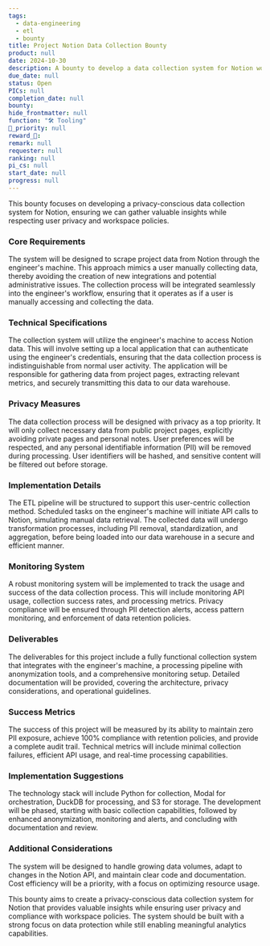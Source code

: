 ```yaml
---
tags: 
  - data-engineering
  - etl
  - bounty
title: Project Notion Data Collection Bounty
product: null
date: 2024-10-30
description: A bounty to develop a data collection system for Notion workspace data into our data warehouse.
due_date: null
status: Open
PICs: null
completion_date: null
bounty: 
hide_frontmatter: null
function: "🛠️ Tooling"
🔺_priority: null
reward_🧊: 
remark: null
requester: null
ranking: null
pi_cs: null
start_date: null
progress: null
---
```


This bounty focuses on developing a privacy-conscious data collection system for Notion, ensuring we can gather valuable insights while respecting user privacy and workspace policies.

### Core Requirements

The system will be designed to scrape project data from Notion through the engineer's machine. This approach mimics a user manually collecting data, thereby avoiding the creation of new integrations and potential administrative issues. The collection process will be integrated seamlessly into the engineer's workflow, ensuring that it operates as if a user is manually accessing and collecting the data.

### Technical Specifications

The collection system will utilize the engineer's machine to access Notion data. This will involve setting up a local application that can authenticate using the engineer's credentials, ensuring that the data collection process is indistinguishable from normal user activity. The application will be responsible for gathering data from project pages, extracting relevant metrics, and securely transmitting this data to our data warehouse.

### Privacy Measures

The data collection process will be designed with privacy as a top priority. It will only collect necessary data from public project pages, explicitly avoiding private pages and personal notes. User preferences will be respected, and any personal identifiable information (PII) will be removed during processing. User identifiers will be hashed, and sensitive content will be filtered out before storage.

### Implementation Details

The ETL pipeline will be structured to support this user-centric collection method. Scheduled tasks on the engineer's machine will initiate API calls to Notion, simulating manual data retrieval. The collected data will undergo transformation processes, including PII removal, standardization, and aggregation, before being loaded into our data warehouse in a secure and efficient manner.

### Monitoring System

A robust monitoring system will be implemented to track the usage and success of the data collection process. This will include monitoring API usage, collection success rates, and processing metrics. Privacy compliance will be ensured through PII detection alerts, access pattern monitoring, and enforcement of data retention policies.

### Deliverables

The deliverables for this project include a fully functional collection system that integrates with the engineer's machine, a processing pipeline with anonymization tools, and a comprehensive monitoring setup. Detailed documentation will be provided, covering the architecture, privacy considerations, and operational guidelines.

### Success Metrics

The success of this project will be measured by its ability to maintain zero PII exposure, achieve 100% compliance with retention policies, and provide a complete audit trail. Technical metrics will include minimal collection failures, efficient API usage, and real-time processing capabilities.

### Implementation Suggestions

The technology stack will include Python for collection, Modal for orchestration, DuckDB for processing, and S3 for storage. The development will be phased, starting with basic collection capabilities, followed by enhanced anonymization, monitoring and alerts, and concluding with documentation and review.

### Additional Considerations

The system will be designed to handle growing data volumes, adapt to changes in the Notion API, and maintain clear code and documentation. Cost efficiency will be a priority, with a focus on optimizing resource usage.

This bounty aims to create a privacy-conscious data collection system for Notion that provides valuable insights while ensuring user privacy and compliance with workspace policies. The system should be built with a strong focus on data protection while still enabling meaningful analytics capabilities.

